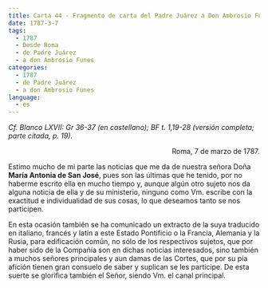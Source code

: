 ```yaml
---
title: Carta 44 - Fragmento de carta del Padre Juárez a Don Ambrosio Funes (Roma, 7 de marzo de 1787).
date: 1787-3-7
tags:
  - 1787
  - Desde Roma
  - de Padre Juárez
  - a don Ambrosio Funes
categories:
  - 1787
  - de Padre Juárez
  - a don Ambrosio Funes
language:
  - es
---
```


_Cf. Blanco LXVII: Gr 36-37 (en castellano); BF t. 1,19-28 (versión completa; parte citada,
p. 19)._

<div align="right">Roma, 7 de marzo de 1787.</div>

Estimo mucho de mi parte las noticias que me da de nuestra señora Doña **María Antonia de San José**, pues son las últimas que he tenido, por no haberme escrito ella en mucho tiempo y, aunque algún otro sujeto nos da alguna noticia de ella y de su ministerio, ninguno como Vm. escribe con la exactitud e individualidad de sus cosas, lo que deseamos tanto se nos participen.

En esta ocasión también se ha comunicado un extracto de la suya traducido en italiano, francés y latín a este Estado Pontificio o la Francia, Alemania y la Rusia, para edificación común, no sólo de los respectivos sujetos, que por haber sido de la Compañía son en dichas noticias interesados, sino también a muchos señores principales y aun damas de las Cortes, que por su pía afición tienen gran consuelo de saber y suplican se les participe. De esta suerte se glorifica también el Señor, siendo Vm. el canal principal.
